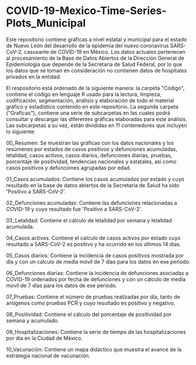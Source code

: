 # COVID-19-Mexico-Time-Series-Plots_Municipal
 
Este repositorio contiene gráficas a nivel estatal y municipal para el estado de Nuevo León del desarrollo de la epidemia del nuevo coronavirus SARS-CoV-2, casusante de COVID-19 en México. Los datos actuales pertenecen al procesamiento de la Base de Datos Abiertos de la Dirección General de Epidemiología que depende de la Secretaría de Salud Federal, por lo que los datos que se toman en consideración no contienen datos de hospitales privados en la entidad. 

El respositorio está ordenado de la siguiente manera: la carpeta "Código", contiene el código en lenguaje R usado para la lectura, limpieza, codificación, segmentación, análisis y elaboración de todo el material gráfico y estadístico contenido en este repositorio. La segunda carpeta ("Graficas"), contiene una serie de subcarpetas en las cuales podrá consultar y descargar las diferentes gráficas elaboradas para este análisis. Las subcarpetas a su vez, están divididas en 11 contenedores que incluyen lo siguiente:

00_Resumen: Se muestran las gráficas con los datos nacionales y los resúmenes por estados de casos positivos y defunciones acumuladas, letalidad, casos activos, casos diarios, defunciones diarias, pruebas, porcentaje de positividad, tendencias nacionales y estatales, así como casos positivos y defunciones agrupadas por edad.

 01_Casos acumulados: Contiene los casos acumulados por estado y cuyo resultado en la base de datos abiertos de la Secretaría de Salud ha sido 'Positivo a SARS-CoV-2'.

 02_Defunciones acumuladas: Contiene las defunciones relacionadas a COVID-19 y cuyo resultado fue 'Positivo a SARS-CoV-2'.

 03_Letalidad: Contiene el cálculo de letalidad por semana y letalidad acumulada.

 04_Casos activos: Contiene el calculo de casos activos por estado cuyo resultado a SARS-CoV-2 es positivo y ha ocurrido en los últimos 14 días.

 05_Casos diarios: Contiene la incidencia de casos positivos mostrada por día y con un cálculo de media móvil de 7 días para los datos en ese periodo. 

 06_Defunciones diarias: Contiene la incidencia de defunciones asociadas a COVID-19 ordenados por fecha de defunciones y con un cálculo de media movil de 7 días para los datos de ese periodo. 

 07_Pruebas: Contiene el número de pruebas realizadas por día, tanto de antígenos como pruebas PCR y cuyo resultado es positivo y negativo.

 08_Positividad: Contiene el cálculo del porcentaje de positividad por semana y acumulado.

 09_Hospitalizaciones: Contiene la serie de tiempo de las hospitalizaciones por día en la Ciudad de México.

 10_Vacunación: Contiene un mapa didáctico que muestra el avance de la estrategia nacional de vacunación. 
